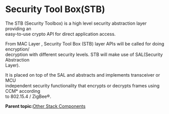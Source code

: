 # Security Tool Box\(STB\)

The STB \(Security Toolbox\) is a high level security abstraction layer providing an<br /> easy-to-use crypto API for direct application access.

From MAC Layer , Security Tool Box \(STB\) layer APIs will be called for doing encryption/<br /> decryption with different security levels. STB will make use of SAL\(Security Abstraction<br /> Layer\).

It is placed on top of the SAL and abstracts and implements transceiver or MCU<br /> independent security functionality that encrypts or decrypts frames using CCM\* according<br /> to 802.15.4 / ZigBee®.

**Parent topic:**[Other Stack Components](GUID-25E87729-19EF-46AC-A69C-DB0025F4D8BE.md)

